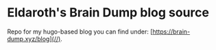 # Eldaroth's Brain Dump blog source

Repo for my hugo-based blog you can find under: [https://brain-dump.xyz/blog](//).
